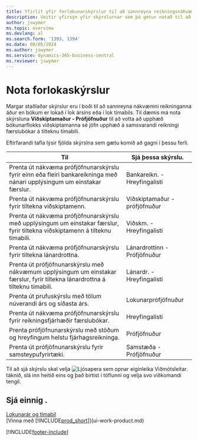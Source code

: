 ```yaml
---
title: Yfirlit yfir forlokunarskýrslur til að sannreyna reikningsnákvæmni
description: Veitir yfirsýn yfir skýrslurnar sem þú getur notað til að sannreyna nákvæmni reikninga áður en bókum er lokað við lok árs eða tímabils.
author: jswymer
ms.topic: overview
ms.devlang: al
ms.search.form: '1393, 1394'
ms.date: 08/05/2024
ms.author: jswymer
ms.service: dynamics-365-business-central
ms.reviewer: jswymer
---
```


# Nota forlokaskýrslur

Margar staðlaðar skýrslur eru í boði til að sannreyna nákvæmni reikninganna áður en bókum er lokað í lok ársins eða í lok tímabils. Til dæmis má nota skýrsluna **Viðskiptamaður - Prófjöfnuður** til að votta að upphæð bókunarflokks viðskiptamanna sé jöfn upphæð á samsvarandi reikningi færslubókar á tilteknu tímabili.

Eftirfarandi tafla lýsir fjölda skýrslna sem gætu komið að gagni í þessu ferli.

| Til | Sjá þessa skýrslu. |
| --- | --- |
| Prenta út nákvæma prófjöfnunarskýrslu fyrir einn eða fleiri bankareikninga með nánari upplýsingum um einstakar færslur. |Bankareikn. - Hreyfingalisti |
| Prenta út nákvæma prófjöfnunarskýrslu fyrir tiltekna viðskiptamenn. |Viðskiptamaður - prófjöfnuður |
| Prenta út nákvæma prófjöfnunarskýrslu með upplýsingum um einstakar færslur, fyrir tiltekna viðskiptamenn á tilteknu tímabili. |Viðskm. - Hreyfingalisti |
| Prenta út nákvæma prófjöfnunarskýrslu fyrir tiltekna lánardrottna. |Lánardrottinn - Prófjöfnuður |
| Prenta út prófjöfnunarskýrslu með nákvæmum upplýsingum um einstakar færslur, fyrir tiltekna lánardrottna á tilteknu tímabili. |Lánardr. - Hreyfingalisti |
| Prenta út prufuskýrslu með tölum núverandi árs og síðasta árs. |Lokunarprófjöfnuður |
| Prenta út nákvæma prófjöfnunarskýrslu fyrir reikningsfjárhæðir færslubókar. |Hreyfingalisti |
| Prenta prófjöfnunarskýrslu með stöðum og hreyfingum helstu fjárhagsreikninga. |Prófjöfnuður |
| Prenta út prófjöfnunarskýrslu fyrir samsteypufyrirtæki. |Samstæða - Prófjöfnuður |

Til að sjá skýrslu skal velja ![Ljósapera sem opnar eiginleika Viðmótsleitar.](media/ui-search/search_small.png "Segðu mér hvað þú vilt gera") táknið, slá inn heitið eins og það birtist í töflunni og velja svo viðkomandi tengil.

## Sjá einnig .

[Lokunarár og tímabil](year-close-years-periods.md)    
[Vinna með [!INCLUDE[prod_short](includes/prod_short.md)]](ui-work-product.md)



[!INCLUDE[footer-include](includes/footer-banner.md)]